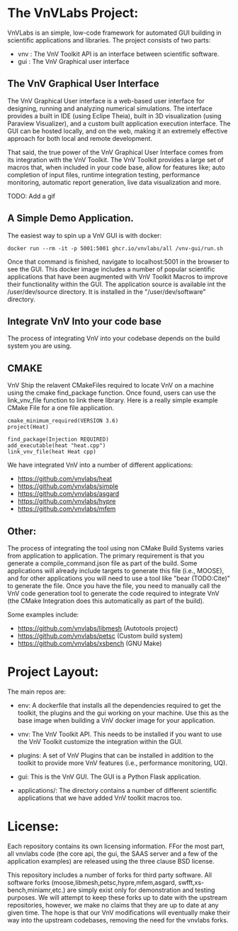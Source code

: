 # The VnVLabs Project:

VnVLabs is an simple, low-code framework for automated GUI building in scientific applications and libraries. The project consists of two parts:

   - vnv : The VnV Toolkit API is an interface between scientific software. 
   - gui : The VnV Graphical user interface 

## The VnV Graphical User Interface

The VnV Graphical User interface is a web-based user interface for designing, running and analyzing numerical simulations. The interface provides a built
in IDE (using Eclipe Theia), built in 3D visualization (using Paraview Visualizer), and a custom built application execution interface. The GUI can be hosted
locally, and on the web, making it an extremely effective approach for both local and remote development. 

That said, the true power of the VnV Graphical User Interface comes from its integration with the VnV Toolkit. The VnV Toolkit provides a large set of macros that, when 
included in your code base, allow for features like; auto completion of input files, runtime integration testing, performance monitoring, automatic report generation, live
data visualization and more. 

TODO: Add a gif

## A Simple Demo Application.

The easiest way to spin up a VnV GUI is with docker: 

    docker run --rm -it -p 5001:5001 ghcr.io/vnvlabs/all /vnv-gui/run.sh

Once that command is finished, navigate to localhost:5001 in the browser to see the GUI. This docker image includes a number of popular scientific 
applications that have been augmented with VnV Toolkit Macros to improve their functionality within the GUI. The application source is available 
int the /user/dev/source directory. It is installed in the "/user/dev/software" directory. 


## Integrate VnV Into your code base

The process of integrating VnV into your codebase depends on the build system you are using. 

## CMAKE 
VnV Ship the relavent CMakeFiles required to locate VnV on a machine using the cmake find_package function. Once found, users can use the 
link_vnv_file function to link there library. Here is a really simple example CMake File for a one file application. 
  
    cmake_minimum_required(VERSION 3.6)
    project(Heat)
    
    find_package(Injection REQUIRED)
    add_executable(heat "heat.cpp")
    link_vnv_file(heat Heat cpp)
  
We have integrated VnV into a number of different applications: 
   - https://github.com/vnvlabs/heat
   - https://github.com/vnvlabs/simple
   - https://github.com/vnvlabs/asgard
   - https://github.com/vnvlabs/hypre
   - https://github.com/vnvlabs/mfem

## Other:
 
The process of integrating the tool using non CMake Build Systems varies from application to application. The primary requirement is that you 
generate a compile_command.json file as part of the build. Some applications will already include targets to generate this file (i.e., MOOSE), and 
for other applications you will need to use a tool like "bear (TODO:Cite)" to generate the file. Once you have the file, you need to manually call 
the VnV code generation tool to generate the code required to integrate VnV (the CMake Integration does this automatically as part of the build). 

Some examples include:
  
  - https://github.com/vnvlabs/libmesh (Autotools project)
  - https://github.com/vnvlabs/petsc (Custom build system)
  - https://github.com/vnvlabs/xsbench (GNU Make)
 
# Project Layout:

The main repos are:
   - env: A dockerfile that installs all the dependencies required to get the toolkit, the plugins and the gui working on your machine. Use this as the base image when building a VnV docker image for your application.
   - vnv: The VnV Toolkit API. This needs to be installed if you want to use the VnV Toolkit customize the integration within the GUI.
   - plugins: A set of VnV Plugins that can be installed in addition to the toolkit to provide more VnV features (i.e., performance monitoring, UQ).

   - gui: This is the VnV GUI. The GUI is a Python Flask application. 
   - applications/: The directory contains a number of different scientific applications that we have added VnV toolkit macros too. 
    

# License:

Each repository contains its own licensing information. FFor the most part, all vnvlabs code (the core api,
the gui, the SAAS server and a few of the application examples) are released using the three clause BSD license. 

This repository includes a number of forks for third party software. All software forks (moose,libmesh,petsc,hypre,mfem,asgard, swfft,xs-bench,miniamr,etc.) are simply exist only for demonstration and testing purposes. We will attempt to keep these forks up to date with the upstream repositories, however, we make no claims that they are up to date at any given time. The hope is that our VnV modifications will eventually make their way into the upstream codebases, removing the need for the vnvlabs forks. 
   
   
   
   
